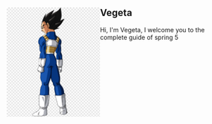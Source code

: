 <div style="vertical-aligh: center;"><img src="./doc/vegeta.png" alt="Vegeta" align="left" height="250"/> <h2> Vegeta </h2> <p> 
Hi, I'm Vegeta, I welcome you to the complete guide of spring 5</p></div>